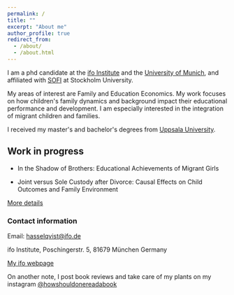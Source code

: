 ```yaml
---
permalink: /
title: ""
excerpt: "About me"
author_profile: true
redirect_from: 
  - /about/
  - /about.html
---
```


I am a phd candidate at the [ifo Institute](https://www.ifo.de/en) and the [University of Munich](https://www.en.econ.uni-muenchen.de/index.html), and affiliated with [SOFI](https://www.su.se/swedish-institute-for-social-research/) at Stockholm University.

My areas of interest are Family and Education Economics. My work focuses on how children's family dynamics and background impact their educational performance and development. I am especially interested in the integration of migrant children and families.

 I received my master's and bachelor's degrees from [Uppsala University](https://www.nek.uu.se/?languageId=1).

## Work in progress

* In the Shadow of Brothers: Educational Achievements of Migrant Girls

* Joint versus Sole Custody after Divorce: Causal Effects on Child Outcomes and Family Environment



[More details](https://hasselqvist.github.io/research/)


### Contact information

Email: hasselqvist@ifo.de

ifo Institute, Poschingerstr. 5, 81679 München Germany

[My ifo webpage](https://www.ifo.de/en/hasselqvist-a)



On another note, I post book reviews and take care of my plants on my instagram [@howshouldonereadabook](https://instagram.com/howshouldonereadabook?igshid=ZDdkNTZiNTM=) 


